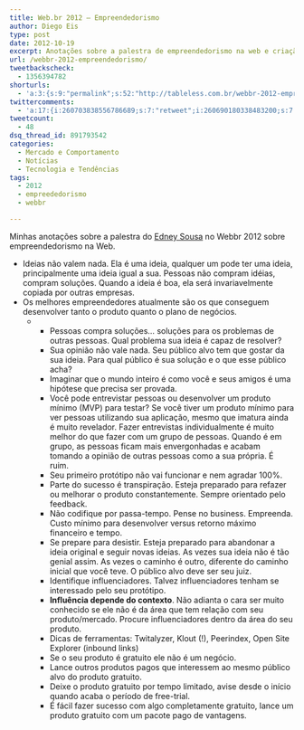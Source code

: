 ```yaml
---
title: Web.br 2012 – Empreendedorismo
author: Diego Eis
type: post
date: 2012-10-19
excerpt: Anotações sobre a palestra de empreendedorismo na web e criação de produtos da Webbr2012.
url: /webbr-2012-empreendedorismo/
tweetbackscheck:
  - 1356394782
shorturls:
  - 'a:3:{s:9:"permalink";s:52:"http://tableless.com.br/webbr-2012-empreendedorismo/";s:7:"tinyurl";s:26:"http://tinyurl.com/9mq8wtn";s:4:"isgd";s:19:"http://is.gd/4T4IlG";}'
twittercomments:
  - 'a:17:{i:260703838556786689;s:7:"retweet";i:260690180338483200;s:7:"retweet";i:260340626925707265;s:7:"retweet";i:259341801373171712;s:7:"retweet";i:259338788063547393;s:7:"retweet";i:259332427116322817;s:7:"retweet";i:259330474873323520;s:7:"retweet";i:259330088603111424;s:7:"retweet";i:259329445721149441;s:7:"retweet";i:259328624925220864;s:7:"retweet";i:266552841701847040;s:7:"retweet";i:266500229342326784;s:7:"retweet";i:266492063661568000;s:7:"retweet";i:270843640824356864;s:7:"retweet";i:270836928650285057;s:7:"retweet";i:282115782165557248;s:7:"retweet";i:281852623718592514;s:7:"retweet";}'
tweetcount:
  - 48
dsq_thread_id: 891793542
categories:
  - Mercado e Comportamento
  - Notícias
  - Tecnologia e Tendências
tags:
  - 2012
  - empreededorismo
  - webbr

---
```

Minhas anotações sobre a palestra do [Edney Sousa][1] no Webbr 2012 sobre empreendedorismo na Web. 

  * Ideias não valem nada. Ela é uma ideia, qualquer um pode ter uma ideia, principalmente uma ideia igual a sua. Pessoas não compram idéias, compram soluções. Quando a ideia é boa, ela será invariavelmente copiada por outras empresas.
  * Os melhores empreendedores atualmente são os que conseguem desenvolver tanto o produto quanto o plano de negócios. 
      *   * Pessoas compra soluções&#8230; soluções para os problemas de outras pessoas. Qual problema sua ideia é capaz de resolver? 
          * Sua opinião não vale nada. Seu público alvo tem que gostar da sua ideia. Para qual público é sua solução e o que esse público acha? 
          * Imaginar que o mundo inteiro é como você e seus amigos é uma hipótese que precisa ser provada.
          * Você pode entrevistar pessoas ou desenvolver um produto mínimo (MVP) para testar? Se você tiver um produto mínimo para ver pessoas utilizando sua aplicação, mesmo que imatura ainda é muito revelador. Fazer entrevistas individualmente é muito melhor do que fazer com um grupo de pessoas. Quando é em grupo, as pessoas ficam mais envergonhadas e acabam tomando a opinião de outras pessoas como a sua própria. É ruim.
          * Seu primeiro protótipo não vai funcionar e nem agradar 100%.
          * Parte do sucesso é transpiração. Esteja preparado para refazer ou melhorar o produto constantemente. Sempre orientado pelo feedback.
          * Não codifique por passa-tempo. Pense no business. Empreenda. Custo mínimo para desenvolver versus retorno máximo financeiro e tempo.
          * Se prepare para desistir. Esteja preparado para abandonar a ideia original e seguir novas ideias. As vezes sua ideia não é tão genial assim. As vezes o caminho é outro, diferente do caminho inicial que você teve. O público alvo deve ser seu juiz.
          * Identifique influenciadores. Talvez influenciadores tenham se interessado pelo seu protótipo.
          * **Influência depende do contexto**. Não adianta o cara ser muito conhecido se ele não é da área que tem relação com seu produto/mercado. Procure influenciadores dentro da área do seu produto.
          * Dicas de ferramentas: Twitalyzer, Klout (!), Peerindex, Open Site Explorer (inbound links)
          * Se o seu produto é gratuito ele não é um negócio.
          * Lance outros produtos pagos que interessem ao mesmo público alvo do produto gratuito.
          * Deixe o produto gratuito por tempo limitado, avise desde o início quando acaba o período de free-trial.
          * É fácil fazer sucesso com algo completamente gratuito, lance um produto gratuito com um pacote pago de vantagens.</ul>

 [1]: http://twitter.com/interney/